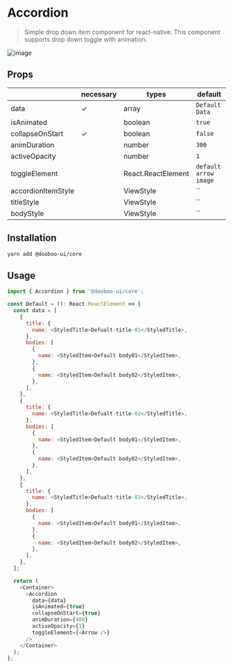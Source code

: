 # Accordion

> Simple drop down item component for react-native. This component supports drop down toggle with animation.<br/>

![image](https://user-images.githubusercontent.com/58724686/87262058-81ae4400-c4f3-11ea-8c56-216c101ef218.gif)

## Props

|                      | necessary | types                  | default               |
| -------------------- | --------- | ---------------------- | ----------------------|
| data                 | ✓         | array                  | `Default Data`        |
| isAnimated           |           | boolean                | `true`                |
| collapseOnStart      | ✓         | boolean                | `false`               |
| animDuration         |           | number                 | `300`                 |
| activeOpacity        |           | number                 | `1`                   |
| toggleElement        |           | React.ReactElement     | `default arrow image` |
| accordionItemStyle   |           | ViewStyle              | ``                    |
| titleStyle           |           | ViewStyle              | ``                    |
| bodyStyle            |           | ViewStyle              | ``                    |

## Installation

```sh
yarn add @dooboo-ui/core
```

## Usage
```javascript
import { Accordion } from '@dooboo-ui/core';

const Default = (): React.ReactElement => {
  const data = [
    {
      title: {
        name: <StyledTitle>Defualt-title-01</StyledTitle>,
      },
      bodies: [
        {
          name: <StyledItem>Default body01</StyledItem>,
        },
        {
          name: <StyledItem>Default body02</StyledItem>,
        },
      ],
    },
    {
      title: {
        name: <StyledTitle>Defualt-title-02</StyledTitle>,
      },
      bodies: [
        {
          name: <StyledItem>Default body01</StyledItem>,
        },
        {
          name: <StyledItem>Default body02</StyledItem>,
        },
      ],
    },
    {
      title: {
        name: <StyledTitle>Defualt-title-03</StyledTitle>,
      },
      bodies: [
        {
          name: <StyledItem>Default body01</StyledItem>,
        },
        {
          name: <StyledItem>Default body02</StyledItem>,
        },
      ],
    },
  ];

  return (
    <Container>
      <Accordion
        data={data}
        isAnimated={true}
        collapseOnStart={true}
        animDuration={400}
        activeOpacity={1}
        toggleElement={<Arrow />}
      />
    </Container>
  );
};
```
